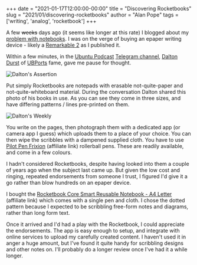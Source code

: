 +++
date = "2021-01-17T12:00:00-00:00"
title = "Discovering Rocketbooks"
slug = "2021/01/discovering-rocketbooks"
author = "Alan Pope"
tags = ['writing', 'analog', 'rocketbook']
+++

A few ~~weeks~~ days ago (it seems like longer at this rate) I blogged about my [problem with notebooks](/blog/2021/01/a-problem-with-notebooks). I was on the verge of buying an epaper writing device - likely a [Remarkable 2](https://remarkable.com/store/remarkable-2) as I published it.

Within a few minutes, in the [Ubuntu Podcast](https://ubuntupodcast.org/) [Telegram channel](https://ubuntupodcast.org/telegram), [Dalton Durst](http://daltondur.st) of [UBPorts](https://ubports.com/) fame, gave me pause for thought.

![Dalton's Assertion](/blog/images/2021-01-17/dalton.png)

Put simply Rocketbooks are notepads with erasable not-quite-paper and not-quite-whiteboard material. During the conversation Dalton shared this photo of his books in use. As you can see they come in three sizes, and have differing patterns / lines pre-printed on them.

![Dalton's Weekly](/blog/images/2021-01-17/daltons-weekly.jpg)

You write on the pages, then photograph them with a dedicated app (or camera app I guess) which uploads them to a place of your choice. You can then wipe the scribbles with a dampened supplied cloth. You have to use [Pilot Pen Frixion](https://geni.us/FPep1KG) (affiliate link) rollerball pens. These are readily available, and come in a few colours. 

I hadn't considered Rocketbooks, despite having looked into them a couple of years ago when the subject last came up. But given the low cost and ringing, repeated endorsements from someone I trust, I figured I'd give it a go rather than blow hundreds on an epaper device.

I bought the [Rocketbook Core Smart Reusable Notebook - A4 Letter](https://geni.us/i7APJQ) (affiliate link) which comes with a single pen and cloth. I chose the dotted pattern because I expected to be scribbling free-form notes and diagrams, rather than long form text. 

Once it arrived and I'd had a play with the Rocketbook, I could appreciate the endorsements. The app is easy enough to setup, and integrate with online services to upload my carefully created content. I haven't used it in anger a huge amount, but I've found it quite handy for scribbling designs and other notes on. I'll probably do a longer review once I've had it a while longer.